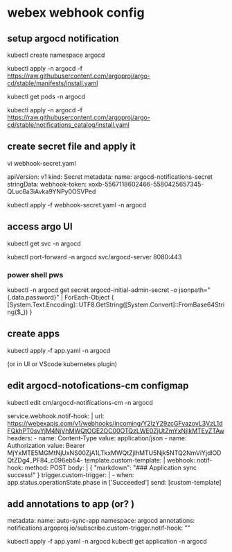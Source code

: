 # webex webhook config

## setup argocd notification

kubectl create namespace argocd

kubectl apply -n argocd -f https://raw.githubusercontent.com/argoproj/argo-cd/stable/manifests/install.yaml

kubectl get pods -n argocd

kubectl apply -n argocd -f https://raw.githubusercontent.com/argoproj/argo-cd/stable/notifications_catalog/install.yaml

## create secret file and apply it

vi webhook-secret.yaml

apiVersion: v1
kind: Secret
metadata:
name: argocd-notifications-secret
stringData:
webhook-token: xoxb-5567118602466-5580425657345-QLuc6a3iAvka9YNPy0OSVPed

kubectl apply -f webhook-secret.yaml -n argocd

## access argo UI

kubectl get svc -n argocd

kubectl port-forward -n argocd svc/argocd-server 8080:443

### power shell pws

kubectl -n argocd get secret argocd-initial-admin-secret -o jsonpath="{.data.password}" | ForEach-Object { [System.Text.Encoding]::UTF8.GetString([System.Convert]::FromBase64String($\_)) }

## create apps

kubectl apply -f app.yaml -n argocd

(or in UI or VScode kubernetes plugin)

## edit argocd-notofications-cm configmap

kubectl edit cm/argocd-notifications-cm -n argocd

service.webhook.notif-hook: |
url: https://webexapis.com/v1/webhooks/incoming/Y2lzY29zcGFyazovL3VzL1dFQkhPT0svYjM4NjVhMWQtOGE2OC00OTQzLWE0ZjUtZmYxNjlkMTEyZTAw
headers: - name: Content-Type
value: application/json - name: Authorization
value: Bearer MjYxMTE5MGMtNjUxNS00ZjA1LTkxMWQtZjlhMTU5Njk5NTQ2NmViYjdlODQtZDg4_PF84_c096eb54-
template.custom-template: |
webhook:
notif-hook:
method: POST
body: |
{
"markdown": "### Application sync success!"
}
trigger.custom-trigger: | - when: app.status.operationState.phase in ['Succeeded']
send: [custom-template]

## add annotations to app (or? )

metadata:
name: auto-sync-app
namespace: argocd
annotations:
notifications.argoproj.io/subscribe.custom-trigger.notif-hook: ""

kubectl apply -f app.yaml -n argocd
kubectl get application -n argocd
